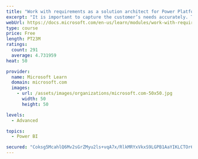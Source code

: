 ```yaml
---
title: "Work with requirements as a solution architect for Power Platform and Dynamics 365"
excerpt: "It is important to capture the customer’s needs accurately. This module explains how to capture requirements and identify functional and non-functional items."
webUrl: https://docs.microsoft.com/en-us/learn/modules/work-with-requirements/
type: course
price: Free
length: PT23M
ratings:
  count: 291
  average: 4.731959
heat: 50

provider:
  name: Microsoft Learn
  domain: microsoft.com
  images:
    - url: /assets/images/organizations/microsoft.com-50x50.jpg
      width: 50
      height: 50

levels:
  - Advanced

topics:
  - Power BI

secured: "Coksg5McahlQ6Mv2sGrZMyu2ls+vqA7x/RlkMRYxVkxS9LGPB1AaYIKLCTOr68HVUJ0AHgOEIG2BXekXpfHyxB1p7WA5i0+HIWPMfGxTxTPcvQI8PxyD5fKZ4XzMuepfaYmgjlGjsTqrF5wx8X0ImKwk9eFDWKk2aePE6hG0kXYp/6UnxS+r/PgxXFrZxoJxiEtHtPh4KPW/GCmU0IeCoNsU5XsGWFQyfHZMevdm5uvCLtHDWcS9YXNQpE+vr78r7xUDLTsF9r3WdUuvq842eZyjAZJaCYZrO2lBrDDqXn+IXIrF22d0gVjgJuzMIFdTk69TRAdj8yiFh9Uo1cjg8dTYuwaKtaG/Wcr5xlb1by6rcRLrIVoAq6PyqkprM86aVQKFkWRt25Fp6RHzb401xmTWPBAgbrzsvAakdLoihH0=;uRBqwF9yCuETKbJ0EEaT0Q=="
---
```


